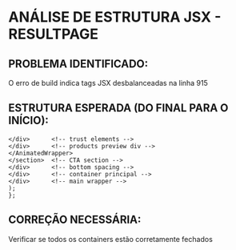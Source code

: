 # ANÁLISE DE ESTRUTURA JSX - RESULTPAGE

## PROBLEMA IDENTIFICADO:
O erro de build indica tags JSX desbalanceadas na linha 915

## ESTRUTURA ESPERADA (DO FINAL PARA O INÍCIO):
```
</div>      <!-- trust elements -->
</div>      <!-- products preview div -->
</AnimatedWrapper>
</section>  <!-- CTA section -->
</div>      <!-- bottom spacing -->
</div>      <!-- container principal -->
</div>      <!-- main wrapper -->
);
};
```

## CORREÇÃO NECESSÁRIA:
Verificar se todos os containers estão corretamente fechados
